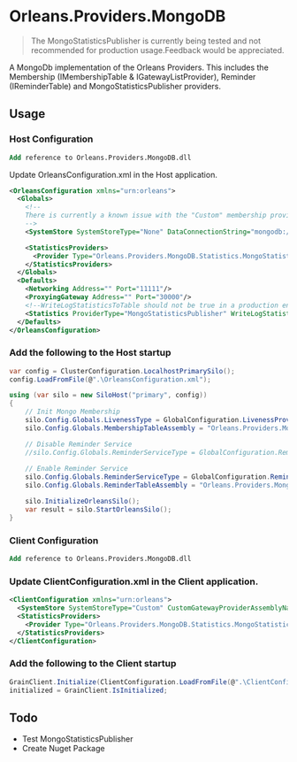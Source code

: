 # Orleans.Providers.MongoDB
> The MongoStatisticsPublisher is currently being tested and not recommended for production usage.Feedback would be appreciated.

A MongoDb implementation of the Orleans Providers. This includes the Membership (IMembershipTable & IGatewayListProvider), Reminder (IReminderTable) and MongoStatisticsPublisher providers.

## Usage
### Host Configuration


```ps
Add reference to Orleans.Providers.MongoDB.dll
```
Update OrleansConfiguration.xml in the Host application.
```xml
<OrleansConfiguration xmlns="urn:orleans">
  <Globals>
    <!--
    There is currently a known issue with the "Custom" membership provider OrleansConfiguration.xml configuration file that will fail to parse correctly. For this reason you have to provide a placeholder SystemStore in the xml and then configure the provider in code before starting the Silo.
    -->
    <SystemStore SystemStoreType="None" DataConnectionString="mongodb://admin:pass123@localhost:27017/Orleans?authSource=admin" DeploymentId="OrleansTest" />

	<StatisticsProviders>
      <Provider Type="Orleans.Providers.MongoDB.Statistics.MongoStatisticsPublisher" Name="MongoStatisticsPublisher" ConnectionString="mongodb://admin:pass123@localhost:27017/Orleans?authSource=admin" />
    </StatisticsProviders>
  </Globals>
  <Defaults>
    <Networking Address="" Port="11111"/>
    <ProxyingGateway Address="" Port="30000"/>
    <!--WriteLogStatisticsToTable should not be true in a production enviroment. Typically only used by Orleans developers-->
    <Statistics ProviderType="MongoStatisticsPublisher" WriteLogStatisticsToTable="false"/>
  </Defaults>
</OrleansConfiguration>
```
### Add the following to the Host startup

```cs
var config = ClusterConfiguration.LocalhostPrimarySilo();
config.LoadFromFile(@".\OrleansConfiguration.xml");

using (var silo = new SiloHost("primary", config))
{
    // Init Mongo Membership
    silo.Config.Globals.LivenessType = GlobalConfiguration.LivenessProviderType.Custom;
    silo.Config.Globals.MembershipTableAssembly = "Orleans.Providers.MongoDB";

    // Disable Reminder Service
    //silo.Config.Globals.ReminderServiceType = GlobalConfiguration.ReminderServiceProviderType.Disabled;
    
    // Enable Reminder Service
    silo.Config.Globals.ReminderServiceType = GlobalConfiguration.ReminderServiceProviderType.Custom;
    silo.Config.Globals.ReminderTableAssembly = "Orleans.Providers.MongoDB";

    silo.InitializeOrleansSilo();
    var result = silo.StartOrleansSilo();
}
```
### Client Configuration

```ps
Add reference to Orleans.Providers.MongoDB.dll
```
### Update ClientConfiguration.xml in the Client application.

```xml
<ClientConfiguration xmlns="urn:orleans">
  <SystemStore SystemStoreType="Custom" CustomGatewayProviderAssemblyName="Orleans.Providers.MongoDB" DataConnectionString="mongodb://admin:pass123@localhost:27017/Orleans?authSource=admin" DeploymentId="OrleansTest" />
  <StatisticsProviders>
    <Provider Type="Orleans.Providers.MongoDB.Statistics.MongoStatisticsPublisher" Name="MongoStatisticsPublisher" ConnectionString="mongodb://admin:pass123@localhost:27017/Orleans?authSource=admin" />
  </StatisticsProviders>
</ClientConfiguration>
```
### Add the following to the Client startup

```cs
GrainClient.Initialize(ClientConfiguration.LoadFromFile(@".\ClientConfiguration.xml"));
initialized = GrainClient.IsInitialized;
```

## Todo

- Test MongoStatisticsPublisher
- Create Nuget Package
